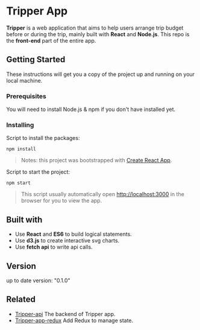 # Tripper App

**Tripper** is a web application that aims to help users arrange trip budget before or during the trip, mainly built with **React** and **Node.js**. This repo is the **front-end** part of the entire app.

## Getting Started
These instructions will get you a copy of the project up and running on your local machine.

### Prerequisites
You will need  to install Node.js & npm if you don't have installed yet.

### Installing
 Script to install the packages:
```
npm install
```
> Notes: this project was bootstrapped with [Create React App](https://github.com/facebook/create-react-app).

Script to start the project: 
```
npm start
```
> This script usually automatically open [http://localhost:3000](http://localhost:3000) in the browser for you to view the app.

## Built with

- Use **React** and **ES6** to build logical statements.
- Use **d3.js** to create interactive svg charts. 
- Use **fetch api** to write api calls.

## Version
up to date version: "0.1.0"

## Related

- [Tripper-api](https://github.com/chinyun/Tripper-app-api)
The backend of Tripper app.
- [Tripper-app-redux](https://github.com/chinyun/Tripper-app-redux)
Add Redux to manage state.


